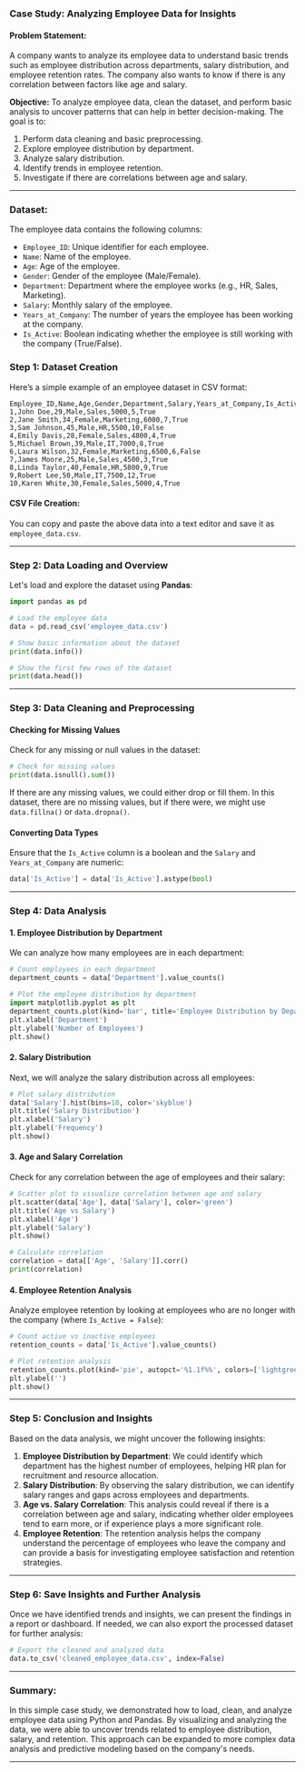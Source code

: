 ### **Case Study: Analyzing Employee Data for Insights**

#### **Problem Statement:**
A company wants to analyze its employee data to understand basic trends such as employee distribution across departments, salary distribution, and employee retention rates. The company also wants to know if there is any correlation between factors like age and salary.

**Objective:**
To analyze employee data, clean the dataset, and perform basic analysis to uncover patterns that can help in better decision-making. The goal is to:

1. Perform data cleaning and basic preprocessing.
2. Explore employee distribution by department.
3. Analyze salary distribution.
4. Identify trends in employee retention.
5. Investigate if there are correlations between age and salary.

---

### **Dataset:**
The employee data contains the following columns:

- `Employee_ID`: Unique identifier for each employee.
- `Name`: Name of the employee.
- `Age`: Age of the employee.
- `Gender`: Gender of the employee (Male/Female).
- `Department`: Department where the employee works (e.g., HR, Sales, Marketing).
- `Salary`: Monthly salary of the employee.
- `Years_at_Company`: The number of years the employee has been working at the company.
- `Is_Active`: Boolean indicating whether the employee is still working with the company (True/False).

### **Step 1: Dataset Creation**

Here’s a simple example of an employee dataset in CSV format:

```csv
Employee_ID,Name,Age,Gender,Department,Salary,Years_at_Company,Is_Active
1,John Doe,29,Male,Sales,5000,5,True
2,Jane Smith,34,Female,Marketing,6000,7,True
3,Sam Johnson,45,Male,HR,5500,10,False
4,Emily Davis,28,Female,Sales,4800,4,True
5,Michael Brown,39,Male,IT,7000,8,True
6,Laura Wilson,32,Female,Marketing,6500,6,False
7,James Moore,25,Male,Sales,4500,3,True
8,Linda Taylor,40,Female,HR,5800,9,True
9,Robert Lee,50,Male,IT,7500,12,True
10,Karen White,30,Female,Sales,5000,4,True
```

#### **CSV File Creation**:
You can copy and paste the above data into a text editor and save it as `employee_data.csv`.

---

### **Step 2: Data Loading and Overview**

Let's load and explore the dataset using **Pandas**:

```python
import pandas as pd

# Load the employee data
data = pd.read_csv('employee_data.csv')

# Show basic information about the dataset
print(data.info())

# Show the first few rows of the dataset
print(data.head())
```

---

### **Step 3: Data Cleaning and Preprocessing**

#### **Checking for Missing Values**

Check for any missing or null values in the dataset:

```python
# Check for missing values
print(data.isnull().sum())
```

If there are any missing values, we could either drop or fill them. In this dataset, there are no missing values, but if there were, we might use `data.fillna()` or `data.dropna()`.

#### **Converting Data Types**

Ensure that the `Is_Active` column is a boolean and the `Salary` and `Years_at_Company` are numeric:

```python
data['Is_Active'] = data['Is_Active'].astype(bool)
```

---

### **Step 4: Data Analysis**

#### **1. Employee Distribution by Department**

We can analyze how many employees are in each department:

```python
# Count employees in each department
department_counts = data['Department'].value_counts()

# Plot the employee distribution by department
import matplotlib.pyplot as plt
department_counts.plot(kind='bar', title='Employee Distribution by Department')
plt.xlabel('Department')
plt.ylabel('Number of Employees')
plt.show()
```

#### **2. Salary Distribution**

Next, we will analyze the salary distribution across all employees:

```python
# Plot salary distribution
data['Salary'].hist(bins=10, color='skyblue')
plt.title('Salary Distribution')
plt.xlabel('Salary')
plt.ylabel('Frequency')
plt.show()
```

#### **3. Age and Salary Correlation**

Check for any correlation between the age of employees and their salary:

```python
# Scatter plot to visualize correlation between age and salary
plt.scatter(data['Age'], data['Salary'], color='green')
plt.title('Age vs Salary')
plt.xlabel('Age')
plt.ylabel('Salary')
plt.show()

# Calculate correlation
correlation = data[['Age', 'Salary']].corr()
print(correlation)
```

#### **4. Employee Retention Analysis**

Analyze employee retention by looking at employees who are no longer with the company (where `Is_Active = False`):

```python
# Count active vs inactive employees
retention_counts = data['Is_Active'].value_counts()

# Plot retention analysis
retention_counts.plot(kind='pie', autopct='%1.1f%%', colors=['lightgreen', 'lightcoral'], title='Employee Retention')
plt.ylabel('')
plt.show()
```

---

### **Step 5: Conclusion and Insights**

Based on the data analysis, we might uncover the following insights:

1. **Employee Distribution by Department**: We could identify which department has the highest number of employees, helping HR plan for recruitment and resource allocation.
2. **Salary Distribution**: By observing the salary distribution, we can identify salary ranges and gaps across employees and departments.
3. **Age vs. Salary Correlation**: This analysis could reveal if there is a correlation between age and salary, indicating whether older employees tend to earn more, or if experience plays a more significant role.
4. **Employee Retention**: The retention analysis helps the company understand the percentage of employees who leave the company and can provide a basis for investigating employee satisfaction and retention strategies.

---

### **Step 6: Save Insights and Further Analysis**

Once we have identified trends and insights, we can present the findings in a report or dashboard. If needed, we can also export the processed dataset for further analysis:

```python
# Export the cleaned and analyzed data
data.to_csv('cleaned_employee_data.csv', index=False)
```

---

### **Summary:**

In this simple case study, we demonstrated how to load, clean, and analyze employee data using Python and Pandas. By visualizing and analyzing the data, we were able to uncover trends related to employee distribution, salary, and retention. This approach can be expanded to more complex data analysis and predictive modeling based on the company's needs.

---

